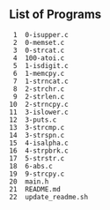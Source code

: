 ## List of Programs

     1	0-isupper.c
     2	0-memset.c
     3	0-strcat.c
     4	100-atoi.c
     5	1-isdigit.c
     6	1-memcpy.c
     7	1-strncat.c
     8	2-strchr.c
     9	2-strlen.c
    10	2-strncpy.c
    11	3-islower.c
    12	3-puts.c
    13	3-strcmp.c
    14	3-strspn.c
    15	4-isalpha.c
    16	4-strpbrk.c
    17	5-strstr.c
    18	6-abs.c
    19	9-strcpy.c
    20	main.h
    21	README.md
    22	update_readme.sh
